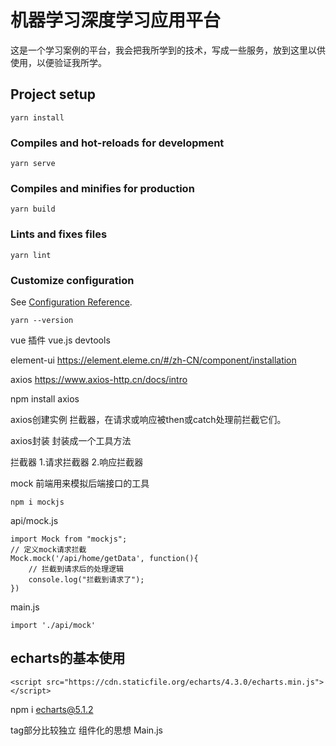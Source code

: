 # 机器学习深度学习应用平台

这是一个学习案例的平台，我会把我所学到的技术，写成一些服务，放到这里以供使用，以便验证我所学。

## Project setup
```
yarn install
```

### Compiles and hot-reloads for development
```
yarn serve
```

### Compiles and minifies for production
```
yarn build
```

### Lints and fixes files
```
yarn lint
```

### Customize configuration
See [Configuration Reference](https://cli.vuejs.org/config/).



```
yarn --version
```


vue 插件
vue.js devtools



element-ui
https://element.eleme.cn/#/zh-CN/component/installation

axios
https://www.axios-http.cn/docs/intro

npm install axios

axios创建实例
拦截器，在请求或响应被then或catch处理前拦截它们。

axios封装
封装成一个工具方法


拦截器
1.请求拦截器
2.响应拦截器





mock 前端用来模拟后端接口的工具

```
npm i mockjs
```



api/mock.js

```
import Mock from "mockjs";
// 定义mock请求拦截
Mock.mock('/api/home/getData', function(){
    // 拦截到请求后的处理逻辑
    console.log("拦截到请求了");
})
```

main.js

```
import './api/mock'
```





## echarts的基本使用

```
<script src="https://cdn.staticfile.org/echarts/4.3.0/echarts.min.js"></script>
```

npm i echarts@5.1.2


tag部分比较独立
组件化的思想
Main.js
